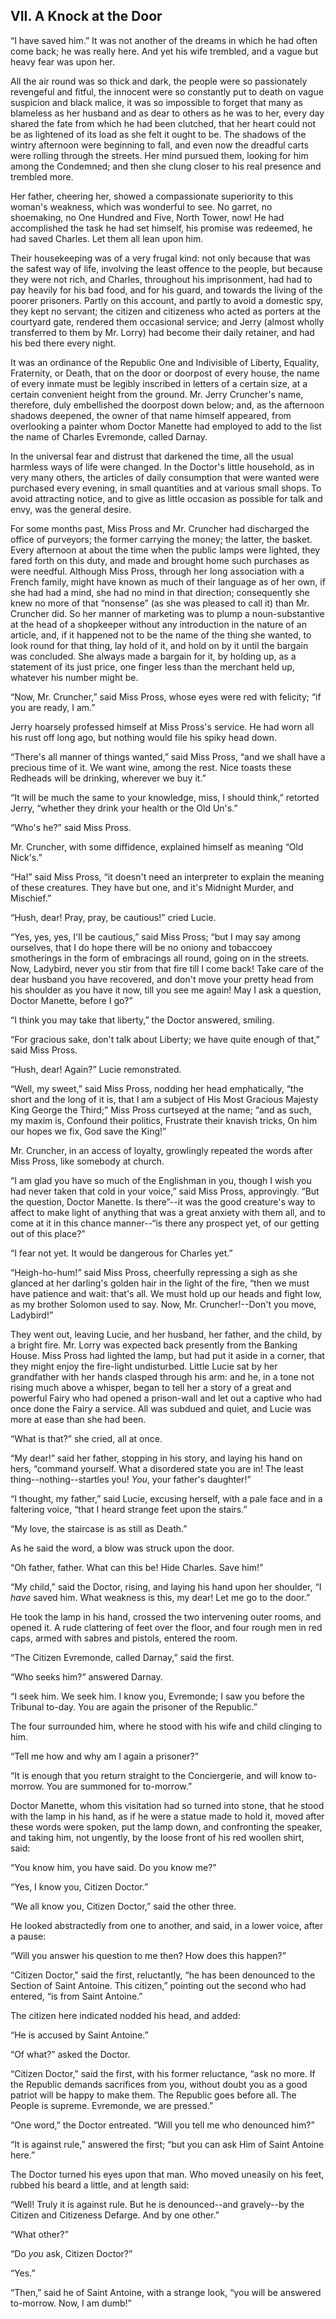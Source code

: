 ## VII. A Knock at the Door


“I have saved him.” It was not another of the dreams in which he had
often come back; he was really here. And yet his wife trembled, and a
vague but heavy fear was upon her.

All the air round was so thick and dark, the people were so passionately
revengeful and fitful, the innocent were so constantly put to death on
vague suspicion and black malice, it was so impossible to forget that
many as blameless as her husband and as dear to others as he was to
her, every day shared the fate from which he had been clutched, that her
heart could not be as lightened of its load as she felt it ought to be.
The shadows of the wintry afternoon were beginning to fall, and even now
the dreadful carts were rolling through the streets. Her mind pursued
them, looking for him among the Condemned; and then she clung closer to
his real presence and trembled more.

Her father, cheering her, showed a compassionate superiority to this
woman's weakness, which was wonderful to see. No garret, no shoemaking,
no One Hundred and Five, North Tower, now! He had accomplished the task
he had set himself, his promise was redeemed, he had saved Charles. Let
them all lean upon him.

Their housekeeping was of a very frugal kind: not only because that was
the safest way of life, involving the least offence to the people, but
because they were not rich, and Charles, throughout his imprisonment,
had had to pay heavily for his bad food, and for his guard, and towards
the living of the poorer prisoners. Partly on this account, and
partly to avoid a domestic spy, they kept no servant; the citizen and
citizeness who acted as porters at the courtyard gate, rendered them
occasional service; and Jerry (almost wholly transferred to them by
Mr. Lorry) had become their daily retainer, and had his bed there every
night.

It was an ordinance of the Republic One and Indivisible of Liberty,
Equality, Fraternity, or Death, that on the door or doorpost of every
house, the name of every inmate must be legibly inscribed in letters
of a certain size, at a certain convenient height from the ground. Mr.
Jerry Cruncher's name, therefore, duly embellished the doorpost down
below; and, as the afternoon shadows deepened, the owner of that name
himself appeared, from overlooking a painter whom Doctor Manette had
employed to add to the list the name of Charles Evremonde, called
Darnay.

In the universal fear and distrust that darkened the time, all the usual
harmless ways of life were changed. In the Doctor's little household, as
in very many others, the articles of daily consumption that were wanted
were purchased every evening, in small quantities and at various small
shops. To avoid attracting notice, and to give as little occasion as
possible for talk and envy, was the general desire.

For some months past, Miss Pross and Mr. Cruncher had discharged the
office of purveyors; the former carrying the money; the latter, the
basket. Every afternoon at about the time when the public lamps were
lighted, they fared forth on this duty, and made and brought home
such purchases as were needful. Although Miss Pross, through her long
association with a French family, might have known as much of their
language as of her own, if she had had a mind, she had no mind in that
direction; consequently she knew no more of that “nonsense” (as she was
pleased to call it) than Mr. Cruncher did. So her manner of marketing
was to plump a noun-substantive at the head of a shopkeeper without any
introduction in the nature of an article, and, if it happened not to be
the name of the thing she wanted, to look round for that thing, lay hold
of it, and hold on by it until the bargain was concluded. She always
made a bargain for it, by holding up, as a statement of its just price,
one finger less than the merchant held up, whatever his number might be.

“Now, Mr. Cruncher,” said Miss Pross, whose eyes were red with felicity;
“if you are ready, I am.”

Jerry hoarsely professed himself at Miss Pross's service. He had worn
all his rust off long ago, but nothing would file his spiky head down.

“There's all manner of things wanted,” said Miss Pross, “and we shall
have a precious time of it. We want wine, among the rest. Nice toasts
these Redheads will be drinking, wherever we buy it.”

“It will be much the same to your knowledge, miss, I should think,”
 retorted Jerry, “whether they drink your health or the Old Un's.”

“Who's he?” said Miss Pross.

Mr. Cruncher, with some diffidence, explained himself as meaning “Old
Nick's.”

“Ha!” said Miss Pross, “it doesn't need an interpreter to explain the
meaning of these creatures. They have but one, and it's Midnight Murder,
and Mischief.”

“Hush, dear! Pray, pray, be cautious!” cried Lucie.

“Yes, yes, yes, I'll be cautious,” said Miss Pross; “but I may say
among ourselves, that I do hope there will be no oniony and tobaccoey
smotherings in the form of embracings all round, going on in the
streets. Now, Ladybird, never you stir from that fire till I come back!
Take care of the dear husband you have recovered, and don't move your
pretty head from his shoulder as you have it now, till you see me again!
May I ask a question, Doctor Manette, before I go?”

“I think you may take that liberty,” the Doctor answered, smiling.

“For gracious sake, don't talk about Liberty; we have quite enough of
that,” said Miss Pross.

“Hush, dear! Again?” Lucie remonstrated.

“Well, my sweet,” said Miss Pross, nodding her head emphatically, “the
short and the long of it is, that I am a subject of His Most Gracious
Majesty King George the Third;” Miss Pross curtseyed at the name; “and
as such, my maxim is, Confound their politics, Frustrate their knavish
tricks, On him our hopes we fix, God save the King!”

Mr. Cruncher, in an access of loyalty, growlingly repeated the words
after Miss Pross, like somebody at church.

“I am glad you have so much of the Englishman in you, though I wish you
had never taken that cold in your voice,” said Miss Pross, approvingly.
“But the question, Doctor Manette. Is there”--it was the good creature's
way to affect to make light of anything that was a great anxiety
with them all, and to come at it in this chance manner--“is there any
prospect yet, of our getting out of this place?”

“I fear not yet. It would be dangerous for Charles yet.”

“Heigh-ho-hum!” said Miss Pross, cheerfully repressing a sigh as she
glanced at her darling's golden hair in the light of the fire, “then we
must have patience and wait: that's all. We must hold up our heads and
fight low, as my brother Solomon used to say. Now, Mr. Cruncher!--Don't
you move, Ladybird!”

They went out, leaving Lucie, and her husband, her father, and the
child, by a bright fire. Mr. Lorry was expected back presently from the
Banking House. Miss Pross had lighted the lamp, but had put it aside in
a corner, that they might enjoy the fire-light undisturbed. Little Lucie
sat by her grandfather with her hands clasped through his arm: and he,
in a tone not rising much above a whisper, began to tell her a story of
a great and powerful Fairy who had opened a prison-wall and let out
a captive who had once done the Fairy a service. All was subdued and
quiet, and Lucie was more at ease than she had been.

“What is that?” she cried, all at once.

“My dear!” said her father, stopping in his story, and laying his hand
on hers, “command yourself. What a disordered state you are in! The
least thing--nothing--startles you! _You_, your father's daughter!”

“I thought, my father,” said Lucie, excusing herself, with a pale face
and in a faltering voice, “that I heard strange feet upon the stairs.”

“My love, the staircase is as still as Death.”

As he said the word, a blow was struck upon the door.

“Oh father, father. What can this be! Hide Charles. Save him!”

“My child,” said the Doctor, rising, and laying his hand upon her
shoulder, “I _have_ saved him. What weakness is this, my dear! Let me go
to the door.”

He took the lamp in his hand, crossed the two intervening outer rooms,
and opened it. A rude clattering of feet over the floor, and four rough
men in red caps, armed with sabres and pistols, entered the room.

“The Citizen Evremonde, called Darnay,” said the first.

“Who seeks him?” answered Darnay.

“I seek him. We seek him. I know you, Evremonde; I saw you before the
Tribunal to-day. You are again the prisoner of the Republic.”

The four surrounded him, where he stood with his wife and child clinging
to him.

“Tell me how and why am I again a prisoner?”

“It is enough that you return straight to the Conciergerie, and will
know to-morrow. You are summoned for to-morrow.”

Doctor Manette, whom this visitation had so turned into stone, that he
stood with the lamp in his hand, as if he were a statue made to hold it,
moved after these words were spoken, put the lamp down, and confronting
the speaker, and taking him, not ungently, by the loose front of his red
woollen shirt, said:

“You know him, you have said. Do you know me?”

“Yes, I know you, Citizen Doctor.”

“We all know you, Citizen Doctor,” said the other three.

He looked abstractedly from one to another, and said, in a lower voice,
after a pause:

“Will you answer his question to me then? How does this happen?”

“Citizen Doctor,” said the first, reluctantly, “he has been denounced to
the Section of Saint Antoine. This citizen,” pointing out the second who
had entered, “is from Saint Antoine.”

The citizen here indicated nodded his head, and added:

“He is accused by Saint Antoine.”

“Of what?” asked the Doctor.

“Citizen Doctor,” said the first, with his former reluctance, “ask no
more. If the Republic demands sacrifices from you, without doubt you as
a good patriot will be happy to make them. The Republic goes before all.
The People is supreme. Evremonde, we are pressed.”

“One word,” the Doctor entreated. “Will you tell me who denounced him?”

“It is against rule,” answered the first; “but you can ask Him of Saint
Antoine here.”

The Doctor turned his eyes upon that man. Who moved uneasily on his
feet, rubbed his beard a little, and at length said:

“Well! Truly it is against rule. But he is denounced--and gravely--by
the Citizen and Citizeness Defarge. And by one other.”

“What other?”

“Do _you_ ask, Citizen Doctor?”

“Yes.”

“Then,” said he of Saint Antoine, with a strange look, “you will be
answered to-morrow. Now, I am dumb!”




